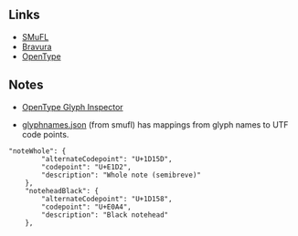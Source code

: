 ## Links

* [SMuFL](https://smufl.org)
* [Bravura](https://github.com/steinbergmedia/bravura/tree/master/redist)
* [OpenType](opentype.js.org)

## Notes

* [OpenType Glyph Inspector](https://opentype.js.org/glyph-inspector.html)

* [glyphnames.json](https://raw.githubusercontent.com/w3c/smufl/gh-pages/metadata/glyphnames.json) (from smufl) has mappings from glyph names to UTF code points.

```
"noteWhole": {
        "alternateCodepoint": "U+1D15D", 
        "codepoint": "U+E1D2", 
        "description": "Whole note (semibreve)"
    }, 
    "noteheadBlack": {
        "alternateCodepoint": "U+1D158", 
        "codepoint": "U+E0A4", 
        "description": "Black notehead"
    }, 
```